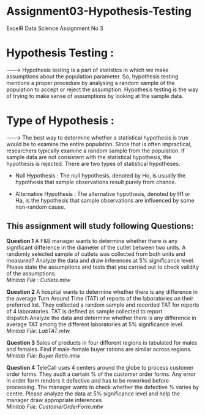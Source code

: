 # Assignment03-Hypothesis-Testing
ExcelR Data Science Assignment No 3
# Hypothesis Testing :
---> Hypothesis testing is a part of statistics in which we make assumptions about the population parameter. So, hypothesis testing mentions a proper procedure by analysing a random sample of the population to accept or reject the assumption. Hypothesis testing is the way of trying to make sense of assumptions by looking at the sample data.
# Type of Hypothesis :
---> The best way to determine whether a statistical hypothesis is true would be to examine the entire population. Since that is often impractical, researchers typically examine a random sample from the population. If sample data are not consistent with the statistical hypothesis, the hypothesis is rejected. There are two types of statistical hypotheses.
- Null Hypothesis :
The null hypothesis, denoted by Ho, is usually the hypothesis that sample observations result purely from chance.

- Alternative Hypothesis :
The alternative hypothesis, denoted by H1 or Ha, is the hypothesis that sample observations are influenced by some non-random cause.

## This assignment will study following Questions:
**Question 1**
A F&B manager wants to determine whether there is any significant difference in the diameter of the cutlet between two units. A randomly selected sample of cutlets was collected from both units and measured? Analyze the data and draw inferences at 5% significance level. Please state the assumptions and tests that you carried out to check validity of the assumptions.<br>
*Minitab File : Cutlets.mtw*

**Question 2**
A hospital wants to determine whether there is any difference in the average Turn Around Time (TAT) of reports of the laboratories on their preferred list. They collected a random sample and recorded TAT for reports of 4 laboratories. TAT is defined as sample collected to report dispatch.Analyze the data and determine whether there is any difference in average TAT among the different laboratories at 5% significance level.<br>
*Minitab File: LabTAT.mtw*

**Question 3**
Sales of products in four different regions is tabulated for males and females. Find if male-female buyer rations are similar across regions.<br>
*Minitab File: Buyer Ratio.mtw*

**Question 4**
TeleCall uses 4 centers around the globe to process customer order forms. They audit a certain % of the customer order forms. Any error in order form renders it defective and has to be reworked before processing. The manager wants to check whether the defective % varies by centre. Please analyze the data at 5% significance level and help the manager draw appropriate inferences<br>
*Minitab File: CustomerOrderForm.mtw*

